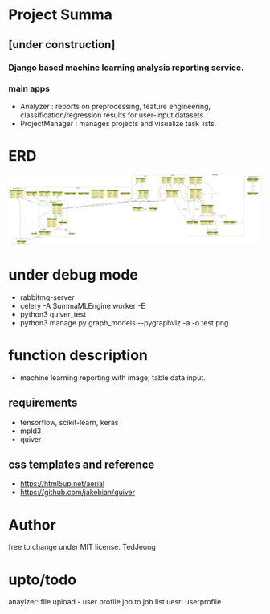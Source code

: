 # Project Summa
## [under construction]
### Django based machine learning analysis reporting service.
### main apps
* Analyzer : reports on preprocessing, feature engineering, classification/regression results for user-input datasets.
* ProjectManager : manages projects and visualize task lists.


# ERD
![alt tag](test.png)


# under debug mode
- rabbitmq-server
- celery -A SummaMLEngine worker -E
- python3 quiver_test
- python3 manage.py graph_models --pygraphviz -a -o test.png

# function description
- machine learning reporting with image, table data input.

## requirements
- tensorflow, scikit-learn, keras
- mpld3
- quiver

## css templates and reference
- https://html5up.net/aerial
- https://github.com/jakebian/quiver

# Author
free to change under MIT license.
TedJeong

# upto/todo
anaylzer:
file upload - user profile
job to job list
uesr:
userprofile
